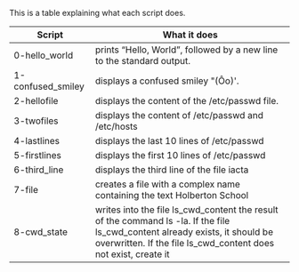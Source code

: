 This is a table explaining what each script does.

Script | What it does
------ | -------------
0-hello_world | prints “Hello, World”, followed by a new line to the standard output.
1-confused_smiley | displays a confused smiley "(Ôo)'.
2-hellofile | displays the content of the /etc/passwd file.
3-twofiles | displays the content of /etc/passwd and /etc/hosts
4-lastlines | displays the last 10 lines of /etc/passwd
5-firstlines | displays the first 10 lines of /etc/passwd
6-third_line | displays the third line of the file iacta
7-file | creates a file with a complex name containing the text Holberton School
8-cwd_state | writes into the file ls_cwd_content the result of the command ls -la. If the file ls_cwd_content already exists, it should be overwritten. If the file ls_cwd_content does not exist, create it
